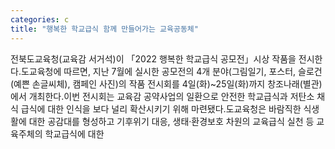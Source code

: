 ```yaml
---
categories: c
title: "행복한 학교급식 함께 만들어가는 교육공동체"
---
```

전북도교육청(교육감 서거석)이 「2022 행복한 학교급식 공모전」시상 작품을 전시한다.도교육청에 따르면, 지난 7월에 실시한 공모전의 4개 분야(그림일기, 포스터, 슬로건(예쁜 손글씨체), 캠페인 사진)의 작품 전시회를 4일(화)~25일(화)까지 창조나래(별관)에서 개최한다.이번 전시회는 교육감 공약사업의 일환으로 안전한 학교급식과 저탄소 채식 급식에 대한 인식을 보다 널리 확산시키기 위해 마련됐다.도교육청은 바람직한 식생활에 대한 공감대를 형성하고 기후위기 대응, 생태·환경보호 차원의 교육급식 실천 등 교육주체의 학교급식에 대한